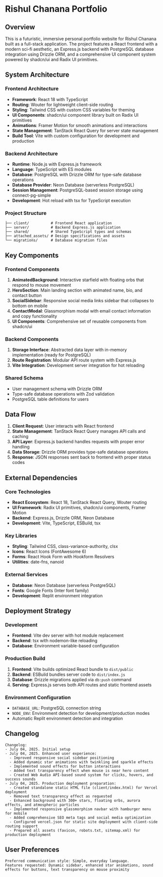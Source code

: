 # Rishul Chanana Portfolio

## Overview

This is a futuristic, immersive personal portfolio website for Rishul Chanana built as a full-stack application. The project features a React frontend with a modern sci-fi aesthetic, an Express.js backend with PostgreSQL database integration using Drizzle ORM, and a comprehensive UI component system powered by shadcn/ui and Radix UI primitives.

## System Architecture

### Frontend Architecture
- **Framework**: React 18 with TypeScript
- **Routing**: Wouter for lightweight client-side routing
- **Styling**: Tailwind CSS with custom CSS variables for theming
- **UI Components**: shadcn/ui component library built on Radix UI primitives
- **Animations**: Framer Motion for smooth animations and interactions
- **State Management**: TanStack React Query for server state management
- **Build Tool**: Vite with custom configuration for development and production

### Backend Architecture
- **Runtime**: Node.js with Express.js framework
- **Language**: TypeScript with ES modules
- **Database**: PostgreSQL with Drizzle ORM for type-safe database operations
- **Database Provider**: Neon Database (serverless PostgreSQL)
- **Session Management**: PostgreSQL-based session storage using connect-pg-simple
- **Development**: Hot reload with tsx for TypeScript execution

### Project Structure
```
├── client/          # Frontend React application
├── server/          # Backend Express.js application
├── shared/          # Shared TypeScript types and schemas
├── attached_assets/ # Design specifications and assets
└── migrations/      # Database migration files
```

## Key Components

### Frontend Components
1. **AnimatedBackground**: Interactive starfield with floating orbs that respond to mouse movement
2. **HeroSection**: Main landing section with animated name, bio, and contact button
3. **SocialSidebar**: Responsive social media links sidebar that collapses to bottom on mobile
4. **ContactModal**: Glassmorphism modal with email contact information and copy functionality
5. **UI Components**: Comprehensive set of reusable components from shadcn/ui

### Backend Components
1. **Storage Interface**: Abstracted data layer with in-memory implementation (ready for PostgreSQL)
2. **Route Registration**: Modular API route system with Express.js
3. **Vite Integration**: Development server integration for hot reloading

### Shared Schema
- User management schema with Drizzle ORM
- Type-safe database operations with Zod validation
- PostgreSQL table definitions for users

## Data Flow

1. **Client Request**: User interacts with React frontend
2. **State Management**: TanStack React Query manages API calls and caching
3. **API Layer**: Express.js backend handles requests with proper error handling
4. **Data Storage**: Drizzle ORM provides type-safe database operations
5. **Response**: JSON responses sent back to frontend with proper status codes

## External Dependencies

### Core Technologies
- **React Ecosystem**: React 18, TanStack React Query, Wouter routing
- **UI Framework**: Radix UI primitives, shadcn/ui components, Framer Motion
- **Backend**: Express.js, Drizzle ORM, Neon Database
- **Development**: Vite, TypeScript, ESBuild, tsx

### Key Libraries
- **Styling**: Tailwind CSS, class-variance-authority, clsx
- **Icons**: React Icons (FontAwesome 6)
- **Forms**: React Hook Form with Hookform Resolvers
- **Utilities**: date-fns, nanoid

### External Services
- **Database**: Neon Database (serverless PostgreSQL)
- **Fonts**: Google Fonts (Inter font family)
- **Development**: Replit environment integration

## Deployment Strategy

### Development
- **Frontend**: Vite dev server with hot module replacement
- **Backend**: tsx with nodemon-like reloading
- **Database**: Environment variable-based configuration

### Production Build
1. **Frontend**: Vite builds optimized React bundle to `dist/public`
2. **Backend**: ESBuild bundles server code to `dist/index.js`
3. **Database**: Drizzle migrations applied via `db:push` command
4. **Serving**: Express.js serves both API routes and static frontend assets

### Environment Configuration
- `DATABASE_URL`: PostgreSQL connection string
- `NODE_ENV`: Environment detection for development/production modes
- Automatic Replit environment detection and integration

## Changelog

```
Changelog:
- July 04, 2025. Initial setup
- July 04, 2025. Enhanced user experience:
  - Improved responsive social sidebar positioning
  - Added dynamic star animations with twinkling and sparkle effects
  - Implemented sound effects for button interactions
  - Added text transparency effect when mouse is near hero content
  - Created Web Audio API-based sound system for clicks, hovers, and success sounds
- July 04, 2025. Production deployment preparation:
  - Created standalone static HTML file (client/index.html) for Vercel deployment
  - Removed text transparency effect as requested
  - Enhanced background with 300+ stars, floating orbs, aurora effects, and atmospheric particles
  - Implemented responsive glassmorphism navbar with hamburger menu for mobile
  - Added comprehensive SEO meta tags and social media optimization
  - Configured vercel.json for static site deployment with client-side routing support
  - Prepared all assets (favicon, robots.txt, sitemap.xml) for production deployment
```

## User Preferences

```
Preferred communication style: Simple, everyday language.
Features requested: Dynamic sidebar, enhanced star animations, sound effects for buttons, text transparency on mouse proximity
```